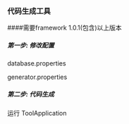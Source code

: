 ### 代码生成工具

####需要framework 1.0.1(包含)以上版本

##### 第一步: 修改配置
database.properties

generator.properties


##### 第二步: 代码生成
运行 ToolApplication
